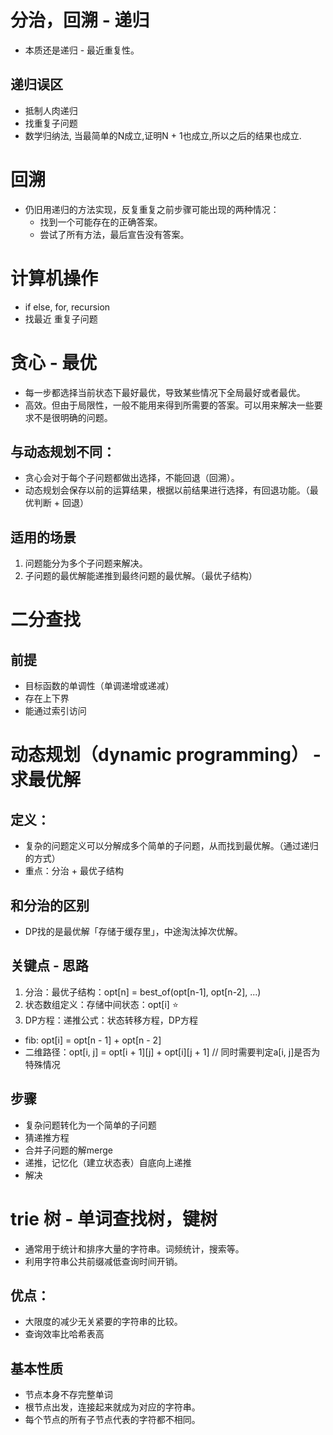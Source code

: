 # 分治，回溯 - 递归
- 本质还是递归 - 最近重复性。

## 递归误区
- 抵制人肉递归
- 找重复子问题
- 数学归纳法, 当最简单的N成立,证明N + 1也成立,所以之后的结果也成立.

# 回溯
- 仍旧用递归的方法实现，反复重复之前步骤可能出现的两种情况：
  - 找到一个可能存在的正确答案。
  - 尝试了所有方法，最后宣告没有答案。

# 计算机操作
- if else, for, recursion
- 找最近 重复子问题

# 贪心 - 最优
- 每一步都选择当前状态下最好最优，导致某些情况下全局最好或者最优。
- 高效。但由于局限性，一般不能用来得到所需要的答案。可以用来解决一些要求不是很明确的问题。

## 与动态规划不同：
- 贪心会对于每个子问题都做出选择，不能回退（回溯）。
- 动态规划会保存以前的运算结果，根据以前结果进行选择，有回退功能。（最优判断 + 回退）

## 适用的场景
1. 问题能分为多个子问题来解决。
2. 子问题的最优解能递推到最终问题的最优解。（最优子结构）

# 二分查找

## 前提
- 目标函数的单调性（单调递增或递减）
- 存在上下界
- 能通过索引访问

# 动态规划（dynamic programming） - 求最优解

## 定义：
- 复杂的问题定义可以分解成多个简单的子问题，从而找到最优解。（通过递归的方式）
- 重点：分治 + 最优子结构

## 和分治的区别
- DP找的是最优解「存储于缓存里」，中途淘汰掉次优解。

## 关键点 - 思路
1. 分治：最优子结构：opt[n] = best_of(opt[n-1], opt[n-2], ...)
2. 状态数组定义：存储中间状态：opt[i] ⭐
3. DP方程：递推公式：状态转移方程，DP方程
  - fib: opt[i] = opt[n - 1] + opt[n - 2]
  - 二维路径：opt[i, j] = opt[i + 1][j] + opt[i][j + 1] // 同时需要判定a[i, j]是否为特殊情况

## 步骤
- 复杂问题转化为一个简单的子问题
- 猜递推方程
- 合并子问题的解merge
- 递推，记忆化（建立状态表）自底向上递推
- 解决


# trie 树 - 单词查找树，键树
- 通常用于统计和排序大量的字符串。词频统计，搜索等。
- 利用字符串公共前缀减低查询时间开销。
## 优点：
  - 大限度的减少无关紧要的字符串的比较。
  - 查询效率比哈希表高

## 基本性质
- 节点本身不存完整单词
- 根节点出发，连接起来就成为对应的字符串。
- 每个节点的所有子节点代表的字符都不相同。